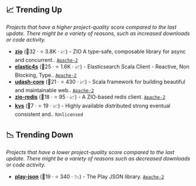 ## 📈 Trending Up

_Projects that have a higher project-quality score compared to the last update. There might be a variety of reasons, such as increased downloads or code activity._

- <b><a href="https://github.com/zio/zio">zio</a></b> (🥇32 ·  ⭐ 3.8K · 📈) - ZIO A type-safe, composable library for async and concurrent.. <code><a href="http://bit.ly/3nYMfla">Apache-2</a></code>
- <b><a href="https://github.com/sksamuel/elastic4s">elastic4s</a></b> (🥇25 ·  ⭐ 1.6K · 📈) - Elasticsearch Scala Client - Reactive, Non Blocking, Type.. <code><a href="http://bit.ly/3nYMfla">Apache-2</a></code>
- <b><a href="https://github.com/UdashFramework/udash-core">udash-core</a></b> (🥈21 ·  ⭐ 430 · 📈) - Scala framework for building beautiful and maintainable web.. <code><a href="http://bit.ly/3nYMfla">Apache-2</a></code>
- <b><a href="https://github.com/zio/zio-redis">zio-redis</a></b> (🥈18 ·  ⭐ 95 · 📈) - A ZIO-based redis client. <code><a href="http://bit.ly/3nYMfla">Apache-2</a></code> <code><img src="https://zio.dev/img/navbar_brand.png" style="display:inline;" width="13" height="13"></code>
- <b><a href="https://github.com/zero-deps/kvs">kvs</a></b> (🥉7 ·  ⭐ 19 · 📈) - Highly available distributed strong eventual consistent and.. <code>❗Unlicensed</code>

## 📉 Trending Down

_Projects that have a lower project-quality score compared to the last update. There might be a variety of reasons such as decreased downloads or code activity._

- <b><a href="https://github.com/playframework/play-json">play-json</a></b> (🥈19 ·  ⭐ 340 · 📉) - The Play JSON library. <code><a href="http://bit.ly/3nYMfla">Apache-2</a></code> <code><img src="https://www.playframework.com/assets/images/logos/1d627942f0b2f115f8638936a212244a-play_icon_full_color.png" style="display:inline;" width="13" height="13"></code>

